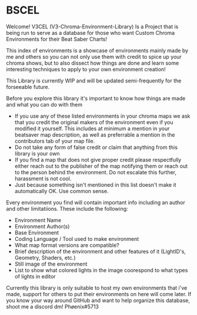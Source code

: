 # BSCEL
Welcome! V3CEL (V3-Chroma-Environment-Library) Is a Project that is being run to serve as a database for those who want Custom Chroma Environments for their Beat Saber Charts!

This index of environments is a showcase of environments mainly made by me and others so you can not only use them with credit to spice up your chroma shows, but to also dissect how things are done and learn some interesting techniques to apply to your own environment creation!

This Library is currently WIP and will be updated semi-frequently for the forseeable future.

Before you explore this library it's important to know how things are made and what you can do with them
- If you use any of these listed environments in your chroma maps we ask that you credit the original makers of the environment even if you modified it yourself. This includes at minimum a mention in your beatsaver map description, as well as preferrable a mention in the contributors tab of your map file.
- Do not take any form of false credit or claim that anything from this library is your own
- If you find a map that does not give proper credit please respectfully either reach out to the publisher of the map notifying them or reach out to the person behind the environment. Do not escalate this further, harassment is not cool.
- Just because something isn't mentioned in this list doesn't make it automatically OK. Use common sense.

Every environment you find will contain important info including an author and other limitatiions. These include the following:
- Environment Name
- Environment Author(s)
- Base Environment
- Coding Language / Tool used to make environment
- What map format versions are compatible?
- Brief description of the environment and other features of it (LightID's, Geometry, Shaders, etc.)
- Still image of the environment
- List to show what colored lights in the image coorespond to what types of lights in editor

Currently this library is only suitable to host my own environments that i've made, support for others to put their environments on here will come later. If you know your way around GitHub and want to help organize this database, shoot me a discord dm! Phøenix#5713
